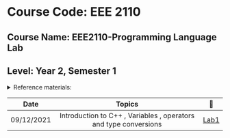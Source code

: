 
# Course Code: EEE 2110
## Course Name: EEE2110-Programming Language Lab
## Level: Year 2, Semester 1

<details><summary>
Reference materials:
</summary>

### a) [**Lab Manual**](https://github.com/Md-Sabbir-Ahmed/EEE2110/blob/main/EEE2110.pdf)
### b) **Books**
### i) Schaum's Outline of Programming with C++ by John Hubbard
### ii) কম্পিউটার প্রোগ্রামিং-প্রথম খণ্ড - তামিম শাহরিয়ার সুবিন

 </details>

|Date|Topics|:link:|
|:-----:|:------:|:-----:|
|09/12/2021|Introduction to C++ , Variables , operators and type conversions |[Lab1](https://github.com/Md-Sabbir-Ahmed/EEE2110/tree/main/LAB%2001)|
